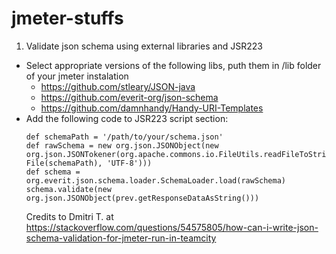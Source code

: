 # jmeter-stuffs
1. Validate json schema using external libraries and JSR223
  - Select appropriate versions of the following libs, puth them in /lib folder of your jmeter instalation
      - https://github.com/stleary/JSON-java
      - https://github.com/everit-org/json-schema
      - https://github.com/damnhandy/Handy-URI-Templates
  - Add the following code to JSR223 script section:
    ```
    def schemaPath = '/path/to/your/schema.json'
    def rawSchema = new org.json.JSONObject(new org.json.JSONTokener(org.apache.commons.io.FileUtils.readFileToString(new File(schemaPath), 'UTF-8')))
    def schema = org.everit.json.schema.loader.SchemaLoader.load(rawSchema)
    schema.validate(new org.json.JSONObject(prev.getResponseDataAsString()))
    ```
    Credits to Dmitri T. at https://stackoverflow.com/questions/54575805/how-can-i-write-json-schema-validation-for-jmeter-run-in-teamcity
